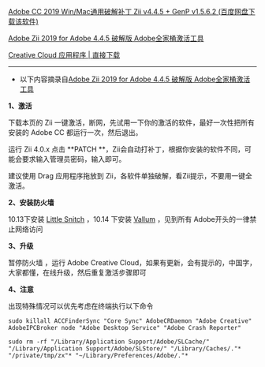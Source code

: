 [Adobe CC 2019 Win/Mac通用破解补丁 Zii v4.4.5 + GenP v1.5.6.2 (百度网盘下载该软件)](http://www.gfxcamp.com/zii-2019)

[Adobe Zii 2019 for Adobe 4.4.5 破解版 Adobe全家桶激活工具](https://www.waitsun.com/adobe-zii-2019.html)

[Creative Cloud 应用程序 | 直接下载](https://helpx.adobe.com/cn/download-install/kb/creative-cloud-apps-download.html)

---

* 以下内容摘录自[Adobe Zii 2019 for Adobe 4.4.5 破解版 Adobe全家桶激活工具](https://www.waitsun.com/adobe-zii-2019.html)

**1、激活**

下载本页的 Zii 一键激活，断网，先试用一下你的激活的软件，最好一次性把所有安装的 Adobe CC 都运行一次，然后退出。

运行 Zii 4.0.x 点击 **PATCH **，Zii会自动打补丁，根据你安装的软件不同，可能会要求输入管理员密码，输入即可。

建议使用 Drag 应用程序拖放到 Zii，各软件单独破解，看Zii提示，不要用一键全激活。

**2、安装防火墙**

10.13下安装 [Little Snitch](https://www.waitsun.com/little-snitch-4-0-3.html) ，10.14 下安装 [Vallum](https://www.waitsun.com/vallum.html) ，见到所有 Adobe开头的一律禁止网络访问

**3、升级**

暂停防火墙 ，运行 Adobe Creative Cloud，如果有更新，会有提示的，中国字，大家都懂，在线升级，然后重复激活步骤即可

**4、注意**

出现特殊情况可以优先考虑在终端执行以下命令

```
sudo killall ACCFinderSync "Core Sync" AdobeCRDaemon "Adobe Creative" AdobeIPCBroker node "Adobe Desktop Service" "Adobe Crash Reporter"

sudo rm -rf "/Library/Application Support/Adobe/SLCache/" "/Library/Application Support/Adobe/SLStore/" "/Library/Caches/."* "/private/tmp/zx"* "~/Library/Preferences/Adobe/."*
```


